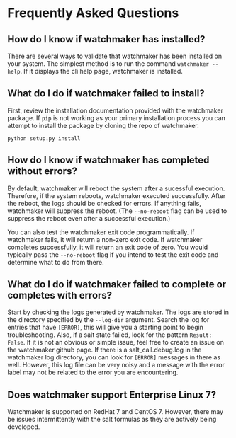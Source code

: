 # Frequently Asked Questions

## How do I know if watchmaker has installed?

There are several ways to validate that watchmaker has been installed on your
system. The simplest method is to run the command `watchmaker --help`. If it
displays the cli help page, watchmaker is installed.

## What do I do if watchmaker failed to install?

First, review the installation documentation provided with the watchmaker
package. If `pip` is not working as your primary installation process you can
attempt to install the package by cloning the repo of watchmaker.

```
python setup.py install
```

## How do I know if watchmaker has completed without errors?

By default, watchmaker will reboot the system after a sucessful execution.
Therefore, if the system reboots, watchmaker executed successfully. After the
reboot, the logs should be checked for errors. If anything fails, watchmaker
will suppress the reboot. (The `--no-reboot` flag can be used to suppress the
reboot even after a successful execution.)

You can also test the watchmaker exit code programmatically. If watchmaker
fails, it will return a non-zero exit code. If watchmaker completes
successfully, it will return an exit code of zero. You would typically pass the
`--no-reboot` flag if you intend to test the exit code and determine what to do
from there.

## What do I do if watchmaker failed to complete or completes with errors?

Start by checking the logs generated by watchmaker. The logs are stored in the
directory specified by the `--log-dir` argument. Search the log for entries
that have `[ERROR]`, this will give you a starting point to begin
troubleshooting. Also, if a salt state failed, look for the pattern
`Result: False`. If it is not an obvious or simple issue, feel free to create
an issue on the watchmaker github page. If there is a salt_call.debug.log in
the watchmaker log directory, you can look for `[ERROR]` messages in there as
well. However, this log file can be very noisy and a message with the error
label may not be related to the error you are encountering.

## Does watchmaker support Enterprise Linux 7?

Watchmaker is supported on RedHat 7 and CentOS 7. However, there may be issues
intermittently with the salt formulas as they are actively being developed.
